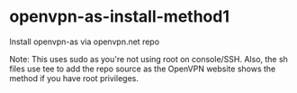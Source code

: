 # openvpn-as-install-method1
Install openvpn-as via openvpn.net repo

Note: This uses sudo as you're not using root on console/SSH. Also, the sh files use tee to add the repo source as the OpenVPN website shows the method if you have root privileges. 
